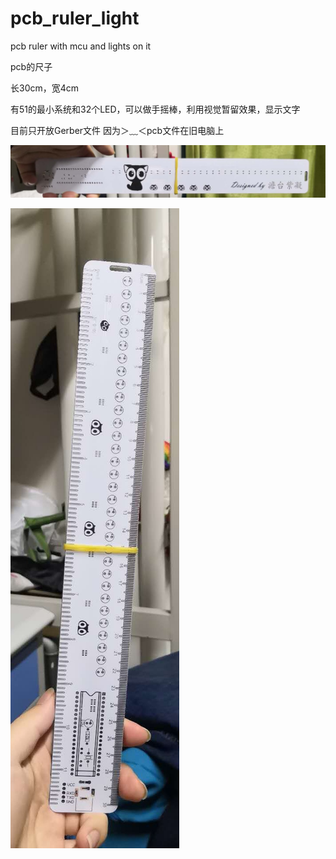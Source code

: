 # pcb_ruler_light
pcb ruler with mcu and lights on it

pcb的尺子

长30cm，宽4cm

有51的最小系统和32个LED，可以做手摇棒，利用视觉暂留效果，显示文字

目前只开放Gerber文件
因为＞﹏＜pcb文件在旧电脑上

![photo](https://github.com/tantaizining/pcb_ruler_light/blob/main/images/1.jpg)

![image](https://github.com/tantaizining/pcb_ruler_light/blob/main/images/2.jpg)
